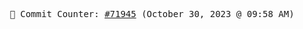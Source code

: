 <p align="center">
    <samp>
        📮 Commit Counter: <a href="https://github.com/Javascript-void0/Javascript-void0/commits/main">#71945</a> (October 30, 2023 @ 09:58 AM)
    </samp>
</p>